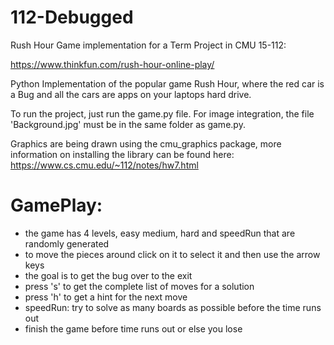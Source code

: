 # 112-Debugged
Rush Hour Game implementation for a Term Project in CMU 15-112:

https://www.thinkfun.com/rush-hour-online-play/

Python Implementation of the popular game Rush Hour, where the red car is a Bug and all the cars are apps on your laptops hard drive.

To run the project, just run the game.py file. For image integration, the file 'Background.jpg' must be in the same folder as game.py.

Graphics are being drawn using the cmu_graphics package, more information on installing the library can be found here:
https://www.cs.cmu.edu/~112/notes/hw7.html



# GamePlay:
- the game has 4 levels, easy medium, hard and speedRun that are randomly generated
- to move the pieces around click on it to select it and then use the arrow keys
- the goal is to get the bug over to the exit
- press 's' to get the complete list of moves for a solution
- press 'h' to get a hint for the next move 
- speedRun: try to solve as many boards as possible before the time runs out
- finish the game before time runs out or else you lose
